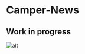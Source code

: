 # Camper-News

## Work in progress

![alt](<img src="https://raw.githubusercontent.com/samcorin/Camper-News/master/img/Bootsrtap_For_Beginners.png" width="200px">)
